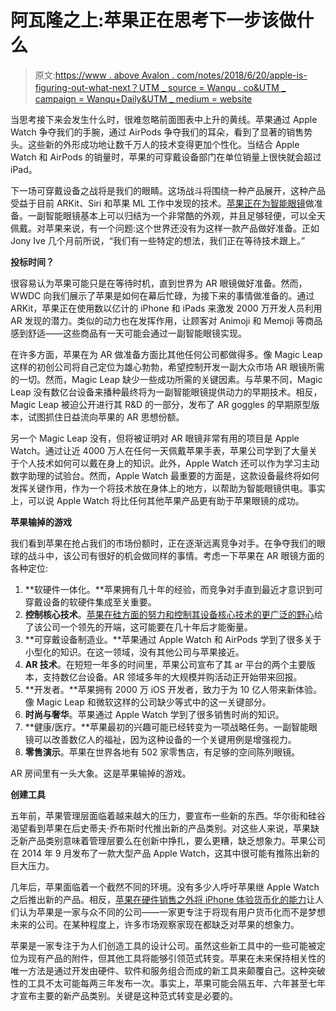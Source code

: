 # 阿瓦隆之上:苹果正在思考下一步该做什么

> 原文:[https://www . above Avalon . com/notes/2018/6/20/apple-is-figuring-out-what-next？UTM _ source = Wanqu . co&UTM _ campaign = Wanqu+Daily&UTM _ medium = website](https://www.aboveavalon.com/notes/2018/6/20/apple-is-figuring-out-whats-next?utm_source=wanqu.co&utm_campaign=Wanqu+Daily&utm_medium=website)

当思考接下来会发生什么时，很难忽略前面图表中上升的黄线。苹果通过 Apple Watch 争夺我们的手腕，通过 AirPods 争夺我们的耳朵，看到了显著的销售势头。这些新的外形成功地让数千万人的技术变得更加个性化。当结合 Apple Watch 和 AirPods 的销量时，苹果的可穿戴设备部门在单位销量上很快就会超过 iPad。

下一场可穿戴设备之战将是我们的眼睛。这场战斗将围绕一种产品展开，这种产品受益于目前 ARKit、Siri 和苹果 ML 工作中发现的技术。[苹果正在为智能眼镜](https://www.aboveavalon.com/notes/2017/7/27/apple-glasses-are-inevitable)做准备。一副智能眼镜基本上可以归结为一个非常酷的外观，并且足够轻便，可以全天佩戴。对苹果来说，有一个问题:这个世界还没有为这样一款产品做好准备。正如 Jony Ive 几个月前所说，“我们有一些特定的想法，我们正在等待技术跟上。”

**投标时间？**

很容易认为苹果可能只是在等待时机，直到世界为 AR 眼镜做好准备。然而，WWDC 向我们展示了苹果是如何在幕后忙碌，为接下来的事情做准备的。通过 ARKit，苹果正在使用数以亿计的 iPhone 和 iPads 来激发 2000 万开发人员利用 AR 发现的潜力。类似的动力也在发挥作用，让顾客对 Animoji 和 Memoji 等商品感到舒适——这些商品有一天可能会通过一副智能眼镜实现。

在许多方面，苹果在为 AR 做准备方面比其他任何公司都做得多。像 Magic Leap 这样的初创公司将自己定位为雄心勃勃，希望控制开发一副大众市场 AR 眼镜所需的一切。然而，Magic Leap 缺少一些成功所需的关键因素。与苹果不同，Magic Leap 没有数亿台设备来播种最终将为一副智能眼镜提供动力的早期技术。相反，Magic Leap 被迫公开进行其 R&D 的一部分，发布了 AR goggles 的早期原型版本，试图抓住日益流向苹果的 AR 思想份额。

另一个 Magic Leap 没有，但将被证明对 AR 眼镜非常有用的项目是 Apple Watch。通过让近 4000 万人在任何一天佩戴苹果手表，苹果公司学到了大量关于个人技术如何可以戴在身上的知识。此外，Apple Watch 还可以作为学习主动数字助理的试验台。然而，Apple Watch 最重要的方面是，这款设备最终将如何发挥关键作用，作为一个将技术放在身体上的地方，以帮助为智能眼镜供电。事实上，可以说 Apple Watch 将比任何其他苹果产品更有助于苹果眼镜的成功。

**苹果输掉的游戏**

我们看到苹果在抢占我们的市场份额时，正在逐渐远离竞争对手。在争夺我们的眼球的战斗中，该公司有很好的机会做同样的事情。考虑一下苹果在 AR 眼镜方面的各种定位:

1.  **软硬件一体化。**苹果拥有几十年的经验，而竞争对手直到最近才意识到可穿戴设备的软硬件集成至关重要。
2.  **控制核心技术**。[苹果在硅方面的努力和控制其设备核心技术的更广泛的野心](https://www.aboveavalon.com/notes/2018/3/15/an-apple-rd-bonanza)给了该公司一个领先的开端，这可能要在几十年后才能衡量。
3.  **可穿戴设备制造业。**苹果通过 Apple Watch 和 AirPods 学到了很多关于小型化的知识。在这一领域，没有其他公司与苹果接近。
4.  **AR 技术**。在短短一年多的时间里，苹果公司宣布了其 ar 平台的两个主要版本，支持数亿台设备。AR 领域多年的大规模并购活动正开始带来回报。
5.  **开发者。**苹果拥有 2000 万 iOS 开发者，致力于为 10 亿人带来新体验。像 Magic Leap 和微软这样的公司缺少等式中的这一关键部分。
6.  **时尚与奢华**。苹果通过 Apple Watch 学到了很多销售时尚的知识。
7.  **健康/医疗。**苹果最初的兴趣可能已经转变为一项战略任务。一副智能眼镜可以改善数亿人的福祉，因为这种设备的一个关键用例是增强视力。
8.  **零售演示**。苹果在世界各地有 502 家零售店，有足够的空间陈列眼镜。

AR 房间里有一头大象。这是苹果输掉的游戏。

**创建工具**

五年前，苹果管理层面临着越来越大的压力，要宣布一些新的东西。华尔街和硅谷渴望看到苹果在后史蒂夫·乔布斯时代推出新的产品类别。对这些人来说，苹果缺乏新产品类别意味着管理层要么在创新中挣扎，要么更糟，缺乏想象力。苹果公司在 2014 年 9 月发布了一款大型产品 Apple Watch，这其中很可能有推陈出新的巨大压力。

几年后，苹果面临着一个截然不同的环境。没有多少人呼吁苹果继 Apple Watch 之后推出新的产品。相反，[苹果在硬件销售之外将 iPhone 体验货币化的能力](https://www.aboveavalon.com/notes/2018/5/15/the-apple-services-machine)让人们认为苹果是一家与众不同的公司——一家更专注于将现有用户货币化而不是梦想未来的公司。在某种程度上，许多市场观察家现在都缺乏对苹果的想象力。

苹果是一家专注于为人们创造工具的设计公司。虽然这些新工具中的一些可能被定位为现有产品的附件，但其他工具将能够引领范式转变。苹果在未来保持相关性的唯一方法是通过开发由硬件、软件和服务组合而成的新工具来颠覆自己。这种突破性的工具不太可能每两三年发布一次。事实上，苹果可能会隔五年、六年甚至七年才宣布主要的新产品类别。关键是这种范式转变是必要的。